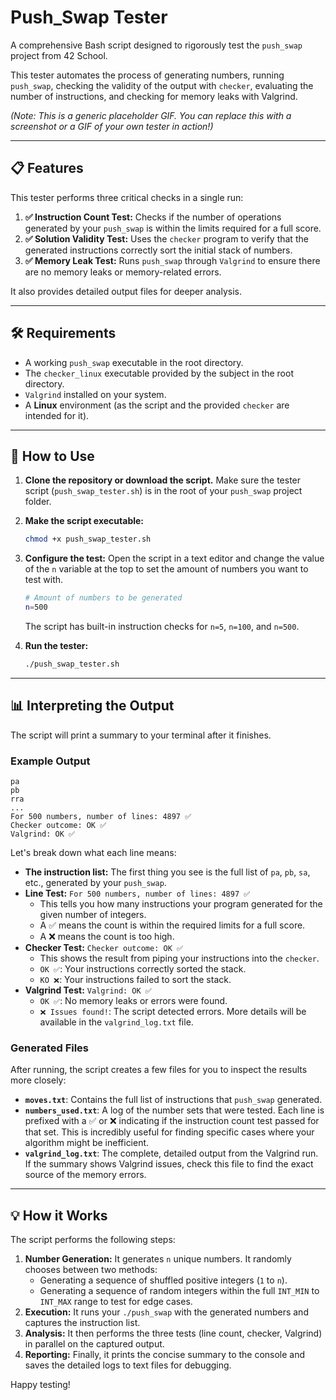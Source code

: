 # Push_Swap Tester

A comprehensive Bash script designed to rigorously test the `push_swap` project from 42 School.

This tester automates the process of generating numbers, running `push_swap`, checking the validity of the output with `checker`, evaluating the number of instructions, and checking for memory leaks with Valgrind.

  
*(Note: This is a generic placeholder GIF. You can replace this with a screenshot or a GIF of your own tester in action!)*

---

## 📋 Features

This tester performs three critical checks in a single run:

1.  **✅ Instruction Count Test:** Checks if the number of operations generated by your `push_swap` is within the limits required for a full score.
2.  **✅ Solution Validity Test:** Uses the `checker` program to verify that the generated instructions correctly sort the initial stack of numbers.
3.  **✅ Memory Leak Test:** Runs `push_swap` through `Valgrind` to ensure there are no memory leaks or memory-related errors.

It also provides detailed output files for deeper analysis.

---

## 🛠️ Requirements

- A working `push_swap` executable in the root directory.
- The `checker_linux` executable provided by the subject in the root directory.
- `Valgrind` installed on your system.
- A **Linux** environment (as the script and the provided `checker` are intended for it).

---

## 🚀 How to Use

1.  **Clone the repository or download the script.** Make sure the tester script (`push_swap_tester.sh`) is in the root of your `push_swap` project folder.

2.  **Make the script executable:**
    ```bash
    chmod +x push_swap_tester.sh
    ```

3.  **Configure the test:** Open the script in a text editor and change the value of the `n` variable at the top to set the amount of numbers you want to test with.
    ```bash
    # Amount of numbers to be generated
    n=500
    ```
    The script has built-in instruction checks for `n=5`, `n=100`, and `n=500`.

4.  **Run the tester:**
    ```bash
    ./push_swap_tester.sh
    ```

---

## 📊 Interpreting the Output

The script will print a summary to your terminal after it finishes.

### Example Output

```
pa
pb
rra
...
For 500 numbers, number of lines: 4897 ✅
Checker outcome: OK ✅
Valgrind: OK ✅
```

Let's break down what each line means:

- **The instruction list:** The first thing you see is the full list of `pa`, `pb`, `sa`, etc., generated by your `push_swap`.
- **Line Test:** `For 500 numbers, number of lines: 4897 ✅`
  - This tells you how many instructions your program generated for the given number of integers.
  - A ✅ means the count is within the required limits for a full score.
  - A ❌ means the count is too high.
- **Checker Test:** `Checker outcome: OK ✅`
  - This shows the result from piping your instructions into the `checker`.
  - `OK ✅`: Your instructions correctly sorted the stack.
  - `KO ❌`: Your instructions failed to sort the stack.
- **Valgrind Test:** `Valgrind: OK ✅`
  - `OK ✅`: No memory leaks or errors were found.
  - `❌ Issues found!`: The script detected errors. More details will be available in the `valgrind_log.txt` file.

### Generated Files

After running, the script creates a few files for you to inspect the results more closely:

- **`moves.txt`**: Contains the full list of instructions that `push_swap` generated.
- **`numbers_used.txt`**: A log of the number sets that were tested. Each line is prefixed with a ✅ or ❌ indicating if the instruction count test passed for that set. This is incredibly useful for finding specific cases where your algorithm might be inefficient.
- **`valgrind_log.txt`**: The complete, detailed output from the Valgrind run. If the summary shows Valgrind issues, check this file to find the exact source of the memory errors.

---

## 💡 How it Works

The script performs the following steps:

1.  **Number Generation:** It generates `n` unique numbers. It randomly chooses between two methods:
    - Generating a sequence of shuffled positive integers (`1` to `n`).
    - Generating a sequence of random integers within the full `INT_MIN` to `INT_MAX` range to test for edge cases.
2.  **Execution:** It runs your `./push_swap` with the generated numbers and captures the instruction list.
3.  **Analysis:** It then performs the three tests (line count, checker, Valgrind) in parallel on the captured output.
4.  **Reporting:** Finally, it prints the concise summary to the console and saves the detailed logs to text files for debugging.

Happy testing!

